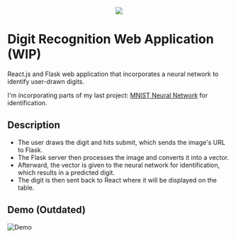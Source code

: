 <p align="center">
   <img src="https://github.com/rahulio96/Digit-Recognition-App/assets/122141535/667347f2-9a3f-47d6-9102-546f05a7bcce"/>
</p>

# Digit Recognition Web Application (WIP)
React.js and Flask web application that incorporates a neural network to identify user-drawn digits.

I'm incorporating parts of my last project: [MNIST Neural Network](https://github.com/rahulio96/MNIST-Neural-Network) for identification.

## Description

- The user draws the digit and hits submit, which sends the image's URL to Flask. 
- The Flask server then processes the image and converts it into a vector. 
- Afterward, the vector is given to the neural network for identification, which results in a predicted digit.
- The digit is then sent back to React where it will be displayed on the table.

## Demo (Outdated)

![Demo](https://github.com/rahulio96/Digit-Recognition-App/assets/122141535/634edba7-37a9-4e94-b7be-e9b3d90a842b)
